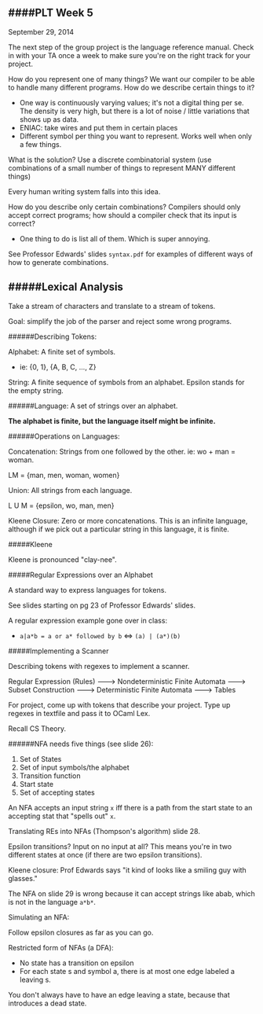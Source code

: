 ####PLT Week 5
---
September 29, 2014

The next step of the group project is the language reference manual. Check in with your TA once a week to make sure you're on the right track for your project. 

How do you represent one of many things? We want our compiler to be able to handle many different programs. How do we describe certain things to it? 

- One way is continuously varying values; it's not a digital thing per se. The density is very high, but there is a lot of noise / little variations that shows up as data. 
- ENIAC: take wires and put them in certain places
- Different symbol per thing you want to represent. Works well when only a few things. 

What is the solution? Use a discrete combinatorial system (use combinations of a small number of things to represent MANY different things)

Every human writing system falls into this idea.

How do you describe only certain combinations? 
Compilers should only accept correct programs; how should a compiler check that its input is correct?

- One thing to do is list all of them. Which is super annoying.

See Professor Edwards' slides `syntax.pdf` for examples of different ways of how to generate combinations.

#####Lexical Analysis
---
Take a stream of characters and translate to a stream of tokens. 

Goal: simplify the job of the parser and reject some wrong programs. 

######Describing Tokens:

Alphabet: A finite set of symbols.
- ie: {0, 1}, {A, B, C, ..., Z}

String: A finite sequence of symbols from an alphabet. Epsilon stands for the empty string. 

######Language: A set of strings over an alphabet. 

**The alphabet is finite, but the language itself might be infinite.**

######Operations on Languages:

Concatenation: Strings from one followed by the other.
ie: wo + man = woman. 

LM = {man, men, woman, women} 

Union: All strings from each language.

L U M = {epsilon, wo, man, men}

Kleene Closure: Zero or more concatenations. This is an infinite language, although if we pick out a particular string in this language, it is finite.

#####Kleene

Kleene is pronounced "clay-nee". 

#####Regular Expressions over an Alphabet 

A standard way to express languages for tokens.

See slides starting on pg 23 of Professor Edwards' slides.

A regular expression example gone over in class:

- `a|a*b = a or a* followed by b` <=> `(a) | (a*)(b)`

#####Implementing a Scanner

Describing tokens with regexes to implement a scanner.

Regular Expression (Rules) ---> Nondeterministic Finite Automata ---> Subset Construction ---> Deterministic Finite Automata ---> Tables

For project, come up with tokens that describe your project. Type up regexes in textfile and pass it to OCaml Lex. 

Recall CS Theory.

######NFA needs five things (see slide 26):

1. Set of States
2. Set of input symbols/the alphabet
3. Transition function
4. Start state
5. Set of accepting states

An NFA accepts an input string `x` iff there is a path from the start state to an accepting stat that "spells out" `x`.

Translating REs into NFAs (Thompson's algorithm) slide 28.

Epsilon transitions? Input on no input at all? This means you're in two different states at once (if there are two epsilon transitions). 

Kleene closure: Prof Edwards says "it kind of looks like a smiling guy with glasses."

The NFA on slide 29 is wrong because it can accept strings like abab, which is not in the language `a*b*`.

Simulating an NFA:

Follow epsilon closures as far as you can go.

Restricted form of NFAs (a DFA):

- No state has a transition on epsilon
- For each state s and symbol a, there is at most one edge labeled a leaving s.

You don't always have to have an edge leaving a state, because that introduces a dead state.